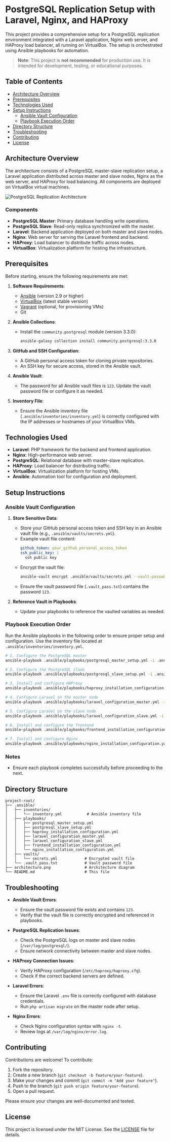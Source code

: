 # PostgreSQL Replication Setup with Laravel, Nginx, and HAProxy

This project provides a comprehensive setup for a PostgreSQL replication environment integrated with a Laravel application, Nginx web server, and HAProxy load balancer, all running on VirtualBox. The setup is orchestrated using Ansible playbooks for automation.

> **Note**: This project is **not recommended** for production use. It is intended for development, testing, or educational purposes.

## Table of Contents

- [Architecture Overview](#architecture-overview)
- [Prerequisites](#prerequisites)
- [Technologies Used](#technologies-used)
- [Setup Instructions](#setup-instructions)
  - [Ansible Vault Configuration](#ansible-vault-configuration)
  - [Playbook Execution Order](#playbook-execution-order)
- [Directory Structure](#directory-structure)
- [Troubleshooting](#troubleshooting)
- [Contributing](#contributing)
- [License](#license)

## Architecture Overview

The architecture consists of a PostgreSQL master-slave replication setup, a Laravel application distributed across master and slave nodes, Nginx as the web server, and HAProxy for load balancing. All components are deployed on VirtualBox virtual machines.

![PostgreSQL Replication Architecture](architecture.png)

### Components

- **PostgreSQL Master**: Primary database handling write operations.
- **PostgreSQL Slave**: Read-only replica synchronized with the master.
- **Laravel**: Backend application deployed on both master and slave nodes.
- **Nginx**: Web server for serving the Laravel frontend and backend.
- **HAProxy**: Load balancer to distribute traffic across nodes.
- **VirtualBox**: Virtualization platform for hosting the infrastructure.

## Prerequisites

Before starting, ensure the following requirements are met:

1. **Software Requirements**:

   - [Ansible](https://docs.ansible.com/ansible/latest/installation_guide/intro_installation.html) (version 2.9 or higher)
   - [VirtualBox](https://www.virtualbox.org/) (latest stable version)
   - [Vagrant](https://www.vagrantup.com/) (optional, for provisioning VMs)
   - Git

2. **Ansible Collections**:

   - Install the `community.postgresql` module (version 3.3.0):
     ```bash
     ansible-galaxy collection install community.postgresql:3.3.0
     ```

3. **GitHub and SSH Configuration**:

   - A GitHub personal access token for cloning private repositories.
   - An SSH key for secure access, stored in the Ansible vault.

4. **Ansible Vault**:

   - The password for all Ansible vault files is `123`. Update the vault password file or configure it as needed.

5. **Inventory File**:
   - Ensure the Ansible inventory file (`.ansible/inventories/inventory.yml`) is correctly configured with the IP addresses or hostnames of your VirtualBox VMs.

## Technologies Used

- **Laravel**: PHP framework for the backend and frontend application.
- **Nginx**: High-performance web server.
- **PostgreSQL**: Relational database with master-slave replication.
- **HAProxy**: Load balancer for distributing traffic.
- **VirtualBox**: Virtualization platform for hosting VMs.
- **Ansible**: Automation tool for configuration and deployment.

## Setup Instructions

### Ansible Vault Configuration

1. **Store Sensitive Data**:

   - Store your GitHub personal access token and SSH key in an Ansible vault file (e.g., `.ansible/vaults/secrets.yml`).
   - Example vault file content:
     ```yaml
     github_token: your_github_personal_access_token
     ssh_public_key: |
       ssh public key
     ```
   - Encrypt the vault file:
     ```bash
     ansible-vault encrypt .ansible/vaults/secrets.yml --vault-password-file .vault_pass.txt
     ```
   - Ensure the vault password file (`.vault_pass.txt`) contains the password `123`.

2. **Reference Vault in Playbooks**:
   - Update your playbooks to reference the vaulted variables as needed.

### Playbook Execution Order

Run the Ansible playbooks in the following order to ensure proper setup and configuration. Use the inventory file located at `.ansible/inventories/inventory.yml`.

```bash
# 1. Configure the PostgreSQL master
ansible-playbook .ansible/playbooks/postgresql_master_setup.yml -i .ansible/inventories/inventory.yml

# 2. Configure the PostgreSQL slave
ansible-playbook .ansible/playbooks/postgresql_slave_setup.yml -i .ansible/inventories/inventory.yml

# 3. Install and configure HAProxy
ansible-playbook .ansible/playbooks/haproxy_installation_configuration.yml -i .ansible/inventories/inventory.yml

# 4. Configure Laravel on the master node
ansible-playbook .ansible/playbooks/laravel_configuration_master.yml -i .ansible/inventories/inventory.yml

# 5. Configure Laravel on the slave node
ansible-playbook .ansible/playbooks/laravel_configuration_slave.yml -i .ansible/inventories/inventory.yml

# 6. Install and configure the frontend
ansible-playbook .ansible/playbooks/frontend_installation_configuration.yml -i .ansible/inventories/inventory.yml

# 7. Install and configure Nginx
ansible-playbook .ansible/playbooks/nginx_installation_configuration.yaml -i .ansible/inventories/inventory.yml
```

### Notes

- Ensure each playbook completes successfully before proceeding to the next.

## Directory Structure

```plaintext
project-root/
├── .ansible/
│   ├── inventories/
│   │   └── inventory.yml           # Ansible inventory file
│   ├── playbooks/
│   │   ├── postgresql_master_setup.yml
│   │   ├── postgresql_slave_setup.yml
│   │   ├── haproxy_installation_configuration.yml
│   │   ├── laravel_configuration_master.yml
│   │   ├── laravel_configuration_slave.yml
│   │   ├── frontend_installation_configuration.yml
│   │   └── nginx_installation_configuration.yml
│   ├── vaults/
│   │   └── secrets.yml            # Encrypted vault file
│   └── .vault_pass.txt            # Vault password file
├── architecture.png               # Architecture diagram
└── README.md                      # This file
```

## Troubleshooting

- **Ansible Vault Errors**:

  - Ensure the vault password file exists and contains `123`.
  - Verify that the vault file is correctly encrypted and referenced in playbooks.

- **PostgreSQL Replication Issues**:

  - Check the PostgreSQL logs on master and slave nodes (`/var/log/postgresql/`).
  - Ensure network connectivity between master and slave nodes.

- **HAProxy Connection Issues**:

  - Verify HAProxy configuration (`/etc/haproxy/haproxy.cfg`).
  - Check if the correct backend servers are defined.

- **Laravel Errors**:

  - Ensure the Laravel `.env` file is correctly configured with database credentials.
  - Run `php artisan migrate` on the master node after setup.

- **Nginx Errors**:
  - Check Nginx configuration syntax with `nginx -t`.
  - Review logs at `/var/log/nginx/error.log`.

## Contributing

Contributions are welcome! To contribute:

1. Fork the repository.
2. Create a new branch (`git checkout -b feature/your-feature`).
3. Make your changes and commit (`git commit -m "Add your feature"`).
4. Push to the branch (`git push origin feature/your-feature`).
5. Open a pull request.

Please ensure your changes are well-documented and tested.

## License

This project is licensed under the MIT License. See the [LICENSE](LICENSE) file for details.
